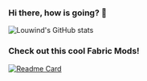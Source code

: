 ### Hi there, how is going?  👋

![Louwind's GitHub stats](https://github-readme-stats.vercel.app/api?username=Louwind&show_icons=true&include_all_commits=true&bg_color=30,e96443,904e95&title_color=fff&icon_color=fff&text_color=fff)

### Check out this cool Fabric Mods!
[![Readme Card](https://github-readme-stats.vercel.app/api/pin/?username=KingVampyre&repo=DeepTrenches&bg_color=30,e96443,904e95&title_color=fff&icon_color=fff&text_color=fff)](https://github.com/anuraghazra/github-readme-stats)
